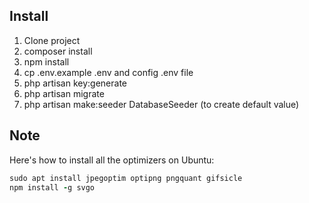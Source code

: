 ## Install
1. Clone project
2. composer install
3. npm install
4. cp .env.example .env and config .env file
5. php artisan key:generate
6. php artisan migrate
7. php artisan make:seeder DatabaseSeeder (to create default value)


## Note
Here's how to install all the optimizers on Ubuntu:
```ruby
sudo apt install jpegoptim optipng pngquant gifsicle
npm install -g svgo
```